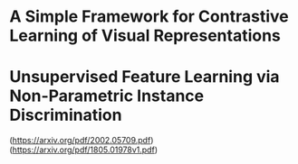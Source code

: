 # A Simple Framework for Contrastive Learning of Visual Representations 
# Unsupervised Feature Learning via Non-Parametric Instance Discrimination 


(https://arxiv.org/pdf/2002.05709.pdf) <br>
(https://arxiv.org/pdf/1805.01978v1.pdf)
